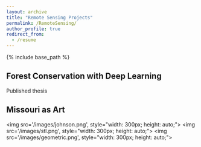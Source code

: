 ```yaml
---
layout: archive
title: "Remote Sensing Projects"
permalink: /RemoteSensing/
author_profile: true
redirect_from:
  - /resume
---
```


{% include base_path %}

<h2>Forest Conservation with Deep Learning</h2>
Published thesis

<h2>Missouri as Art</h2>

<img src='/images/johnson.png', style="width: 300px; height: auto;"> 
<img src='/images/stl.png', style="width: 300px; height: auto;"> 
<img src='/images/geometric.png', style="width: 300px; height: auto;"> <br> 
